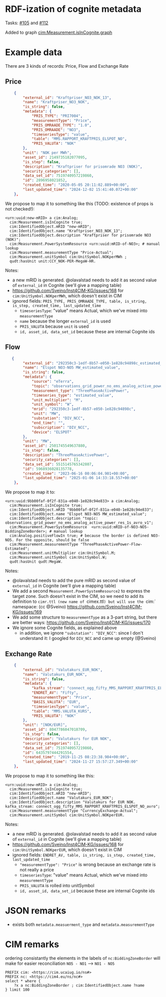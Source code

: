 # RDF-ization of cognite metadata

Tasks: [#105](https://github.com/statnett/Talk2PowerSystem_PM/issues/105) and
[#112](https://github.com/statnett/Talk2PowerSystem_PM/issues/112)

Added to graph [cim:Measurement.isInCognite.graph](https://cim.ontotext.com/graphdb/resource?uri=https:%2F%2Fcim.ucaiug.io%2Fns%23Measurement.isInCognite.graph&role=context)

# Example data 

There are 3 kinds of records:
Price, Flow and Exchange Rate

## Price

```json
    {
        "external_id": "Kraftpriser_NO3_NOK_13",
        "name": "Kraftpriser_NO3_NOK",
        "is_string": false,
        "metadata": {
            "PRIS_TYPE": "PRI7004",
            "measurementType": "Price",
            "PRIS_OMRAADE_TYPE": "1.0",
            "PRIS_OMRAADE": "NO3",
            "timeseriesType": "value",
            "table": "MMS.RAPPORT_KRAFTPRIS_ELSPOT_NO",
            "PRIS_VALUTA": "NOK"
        },
        "unit": "NOK per MWh",
        "asset_id": 2149735182077095,
        "is_step": false,
        "description": "Kraftpriser for prisomrade NO3 (NOK)",
        "security_categories": [],
        "data_set_id": 7519740957219860,
        "id": 2896958021852,
        "created_time": "2020-05-05 20:11:02.889+00:00",
        "last_updated_time": "2024-12-02 15:41:40.072+00:00"
    },
```
We propose to map it to something like this (TODO: existence of props is not checked!):

```ttl
<urn:uuid:new-mRID> a cim:Analog;
  cim:Measurement.isInCognite true;
  cim:IdentifiedObject.mRID "new-mRID";
  cim:IdentifiedObject.name "Kraftpriser_NO3_NOK_13";
  cim:IdentifiedObject.description "Kraftpriser for prisomrade NO3 (NOK)";
  cim:Measurement.PowerSystemResource <urn:uuid:mRID-of-NO3>; # manual lookup
  cim:Measurement.measurementType "Price-Actual";
  cim:Measurement.unitSymbol cim:UnitSymbol.NOKperMWh ;
  qudt:hasUnit unit:CCY_NOK-PER-MegaW-HR.
```

Notes:
- a new mRID is generated. @olavalstad needs to add it as second value of `external_id` in Cognite (we'll give a mapping table)
- https://github.com/Sveino/Inst4CIM-KG/issues/168 for `cim:UnitSymbol.NOKperMWh`, which doesn't exist in CIM
- ignored fields: `PRIS_TYPE, PRIS_OMRAADE_TYPE, table, is_string, is_step, created_time, last_updated_time`
    - `timeseriesType`: "value" means Actual, which we've mixed into `measurementType`
    - `name` because the longer `external_id` is used
    - `PRIS_VALUTA` because `unit` is used
    - `id, asset_id, data_set_id` because these are internal Cognite ids

## Flow

```json
   {
        "external_id": "292350c3-1edf-8b57-e050-1e828c94898c_estimated_value",
        "name": "Elspot NO3-NO5 MW_estimated_value",
        "is_string": false,
        "metadata": {
            "source": "eTerra",
            "topic": "observations_grid_power_no_ems_analog_active_power_res_1s_avro_v1",
            "measurement_type": "ThreePhaseActivePower",
            "timeseries_type": "estimated_value",
            "unit_multiplier": "M",
            "unit_symbol": "W",
            "mrid": "292350c3-1edf-8b57-e050-1e828c94898c",
            "unit": "MW",
            "substation": "DIV_NCC",
            "end_time": "",
            "subscription": "DIV_NCC",
            "device": "ELSPOT"
        },
        "unit": "MW",
        "asset_id": 2501745549637880,
        "is_step": false,
        "description": "ThreePhaseActivePower",
        "security_categories": [],
        "data_set_id": 5515145765342807,
        "id": 5968936028135778,
        "created_time": "2023-06-16 00:06:04.901+00:00",
        "last_updated_time": "2025-01-06 14:33:18.557+00:00"
    },
```
We propose to map it to:

```ttl
<urn:uuid:9bb00faf-0f2f-831a-e040-1e828c94e833> a cim:Analog;
  cim:Measurement.isInCognite true;
  cim:IdentifiedObject.mRID "9bb00faf-0f2f-831a-e040-1e828c94e833";
  cim:IdentifiedObject.name "Elspot NO3-NO5 MW_estimated_value";
  cim:IdentifiedObject.description "topic: observations_grid_power_no_ems_analog_active_power_res_1s_avro_v1";
  cim:Measurement.PowerSystemResource  <urn:uuid:mRID-of-NO3-NO5-BiddingZoneBorder>; # manual lookup
  cim:Analog.positiveFlowIn true; # because the border is defined NO3-NO5. For the opposite, should be false
  cim:Measurement.measurementType "ThreePhaseActivePower-Flow-Estimated";
  cim:Measurement.unitMultiplier cim:UnitSymbol.M;
  cim:Measurement.unitSymbol cim:UnitSymbol.W;
  qudt:hasUnit qudt:MegaW.
```
Notes:
- @olavalstad needs to add the pure mRID as second value of `external_id` in Cognite (we'll give a mapping table)
- We add a second `Measurement.PowerSystemResource2` to express the target zone.
  Such doesn't exist in the CIM, so we need to add its definition to `cimr.ttl (new name of `cimex.ttl`) but will use the `cim:` namespace: (cc @Sveino)
  https://github.com/Sveino/Inst4CIM-KG/issues/169
- We add some structure to `measurementType` as a 3-part string, but there are better ways:
  https://github.com/Sveino/Inst4CIM-KG/issues/170
- We ignore some Cognite fields, as explained above
    - in addition, we ignore `"substation": "DIV_NCC"`: since I don't understand it: I googled for `DIV_NCC` and came up empty (@Sveino)

## Exchange Rate

```json
    {
        "external_id": "Valutakurs_EUR_NOK",
        "name": "Valutakurs_EUR_NOK",
        "is_string": false,
        "metadata": {
            "kafka_stream": "connect_ogg_fifty_MMS_RAPPORT_KRAFTPRIS_ELSPOT_NO_avro",
            "ENDRET_AV": "Fifty",
            "measurementType": "Price",
            "BASIS_VALUTA": "EUR",
            "timeseriesType": "value",
            "table": "MMS.VALUTA_KURS",
            "PRIS_VALUTA": "NOK"
        },
        "unit": "[NOK/EUR]",
        "asset_id": 8047786047018709,
        "is_step": false,
        "description": "Valutakurs for EUR NOK",
        "security_categories": [],
        "data_set_id": 7519740957219860,
        "id": 6435797444291554,
        "created_time": "2019-11-25 08:23:38.904+00:00",
        "last_updated_time": "2024-11-27 15:57:27.349+00:00"
    },
```
We propose to map it to something like this:

```ttl
<urn:uuid:new-mRID> a cim:Analog;
  cim:Measurement.isInCognite true;
  cim:IdentifiedObject.mRID "new-mRID";
  cim:IdentifiedObject.name "Valutakurs_EUR_NOK";
  cim:IdentifiedObject.description "Valutakurs for EUR NOK. kafka_stream: connect_ogg_fifty_MMS_RAPPORT_KRAFTPRIS_ELSPOT_NO_avro";
  cim:Measurement.measurementType "CurrencyExchange-Actual";
  cim:Measurement.unitSymbol cim:UnitSymbol.NOKperEUR.
```

Notes:
- a new mRID is generated. @olavalstad needs to add it as second value of `external_id` in Cognite (we'll give a mapping table)
- https://github.com/Sveino/Inst4CIM-KG/issues/168 for `cim:UnitSymbol.NOKperEUR`, which doesn't exist in CIM
- ignored fields: `ENDRET_AV, table, is_string, is_step, created_time, last_updated_time`
    - `"measurementType": "Price"` is wrong because an exchange rate is not really a price
    - `timeseriesType`: "value" means Actual, which we've mixed into `measurementType`
    - `PRIS_VALUTA` is rolled into unitSymbol
    - `id, asset_id, data_set_id` because these are internal Cognite ids

# JSON remarks

* exists both `metadata.measuerment_type` and `metadata.measurementType`
 
# CIM remarks

ordering consistantly the elements in the labels of `nc:BiddingZoneBorder` will make for easier reconciliation 
`NO5 - NO1` --> `NO1 - NO5`

```spaqrl
PREFIX cim: <https://cim.ucaiug.io/ns#>
PREFIX nc: <https://cim4.eu/ns/nc#>
select * where {
    ?x a nc:BiddingZoneBorder ; cim:IdentifiedObject.name ?name 
} limit 100
```